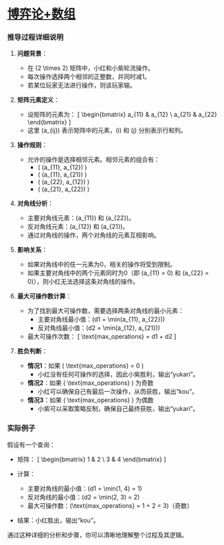 # [博弈论+数组](https://ac.nowcoder.com/acm/contest/92662/D)


### 推导过程详细说明

1. **问题背景**：
   - 在 \(2 \times 2\) 矩阵中，小红和小紫轮流操作。
   - 每次操作选择两个相邻的正整数，并同时减1。
   - 若某位玩家无法进行操作，则该玩家输。

2. **矩阵元素定义**：
   - 设矩阵的元素为：
     \[
     \begin{bmatrix}
     a_{11} & a_{12} \\
     a_{21} & a_{22}
     \end{bmatrix}
     \]
   - 这里 \(a_{ij}\) 表示矩阵中的元素，\(i\) 和 \(j\) 分别表示行和列。

3. **操作规则**：
   - 允许的操作是选择相邻元素。相邻元素的组合有：
     - \( (a_{11}, a_{12}) \)
     - \( (a_{11}, a_{21}) \)
     - \( (a_{22}, a_{12}) \)
     - \( (a_{21}, a_{22}) \)

4. **对角线分析**：
   - 主要对角线元素：\(a_{11}\) 和 \(a_{22}\)。
   - 反对角线元素：\(a_{12}\) 和 \(a_{21}\)。
   - 通过对角线的操作，两个对角线的元素互相影响。

5. **影响关系**：
   - 如果对角线中的任一元素为0，相关的操作将受到限制。
   - 如果主要对角线中的两个元素同时为0（即 \(a_{11} = 0\) 和 \(a_{22} = 0\)），则小红无法选择这条对角线的操作。

6. **最大可操作数计算**：
   - 为了找到最大可操作数，需要选择两条对角线的最小元素：
     - 主要对角线最小值：\(d1 = \min(a_{11}, a_{22})\)
     - 反对角线最小值：\(d2 = \min(a_{12}, a_{21})\)
   - 最大可操作次数：
     \[
     \text{max\_operations} = d1 + d2
     \]

7. **胜负判断**：
   - **情况1**：如果 \( \text{max\_operations} = 0 \)
     - 小红没有任何可操作的选择，因此小紫胜利，输出“yukari”。
   - **情况2**：如果 \( \text{max\_operations} \) 为奇数
     - 小红可以确保自己有最后一次操作，从而获胜，输出“kou”。
   - **情况3**：如果 \( \text{max\_operations} \) 为偶数
     - 小紫可以采取策略反制，确保自己最终获胜，输出“yukari”。

### 实际例子

假设有一个查询：
- 矩阵：
  \[
  \begin{bmatrix}
  1 & 2 \\
  3 & 4
  \end{bmatrix}
  \]

- 计算：
  - 主要对角线的最小值：\(d1 = \min(1, 4) = 1\)
  - 反对角线的最小值：\(d2 = \min(2, 3) = 2\)
  - 最大可操作数：\(\text{max\_operations} = 1 + 2 = 3\)（奇数）

- 结果：小红胜出，输出“kou”。

通过这种详细的分析和步骤，你可以清晰地理解整个过程及其逻辑。
